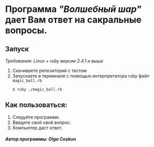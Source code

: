 # Программа *"Волшебный шар"* дает Вам ответ на сакральные вопросы.

## Запуск
*Требования: Linux + ruby версии 2.4.1 и выше*

1. Скачиваете репозиторий с тестом
2. Запускаете в терминале с помощью интерпретатора ruby файл `magic_ball.rb`  
    ```bash
    $ ruby ./magic_ball.rb
    ```
## Как пользоваться:
1. Следуйте программе.
2. Введите свой свой вопрос.
3. Компьютер даст ответ.

##### Автор программы: Olga Coşkun